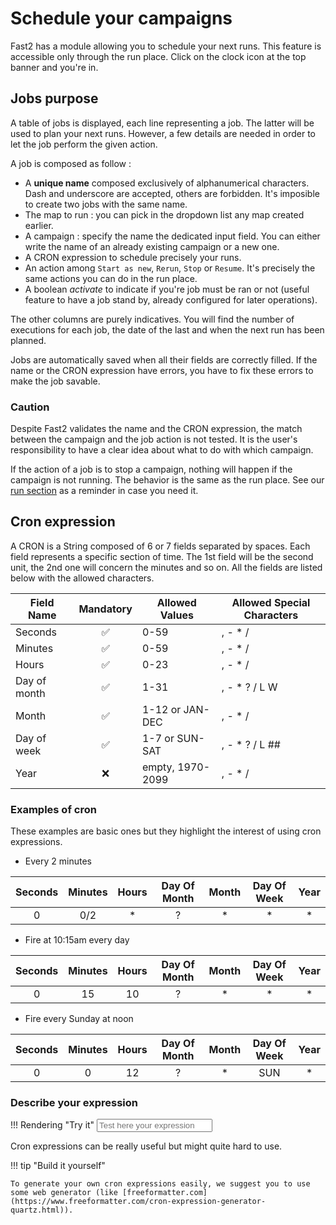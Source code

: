 # Schedule your campaigns

Fast2 has a module allowing you to schedule your next runs.
This feature is accessible only through the run place. Click on the clock icon at the top banner and you're in.

## Jobs purpose

A table of jobs is displayed, each line representing a job. The latter will be used to plan your next runs. However, a few details are needed in order to let the job perform the given action.

A job is composed as follow :

- A **unique name** composed exclusively of alphanumerical characters. Dash and underscore are accepted, others are forbidden. It's imposible to create two jobs with the same name.
- The map to run : you can pick in the dropdown list any map created earlier.
- A campaign : specify the name the dedicated input field. You can either write the name of an already existing campaign or a new one.
- A CRON expression to schedule precisely your runs.
- An action among `Start as new`, `Rerun`, `Stop` or `Resume`. It's precisely the same actions you can do in the run place.
- A boolean _activate_ to indicate if you're job must be ran or not (useful feature to have a job stand by, already configured for later operations).

The other columns are purely indicatives. You will find the number of executions for each job, the date of the last and when the next run has been planned.

Jobs are automatically saved when all their fields are correctly filled. If the name or the CRON expression have errors, you have to fix these errors to make the job savable.

### Caution

Despite Fast2 validates the name and the CRON expression, the match between the campaign and the job action is not tested. It is the user's responsibility to have a clear idea about what to do with which campaign.

If the action of a job is to stop a campaign, nothing will happen if the campaign is not running. The behavior is the same as the run place. See our [run section](../../getting-started/create-workflow/#run-a-map) as a reminder in case you need it.

## Cron expression

A CRON is a String composed of 6 or 7 fields separated by spaces. Each field represents a specific section of time. The 1st field will be the second unit, the 2nd one will concern the minutes and so on. All the fields are listed below with the allowed characters.

| Field Name   |     Mandatory      | Allowed Values   | Allowed Special Characters |
| ------------ | :----------------: | ---------------- | -------------------------- |
| Seconds      | :white_check_mark: | 0-59             | , - \* /                   |
| Minutes      | :white_check_mark: | 0-59             | , - \* /                   |
| Hours        | :white_check_mark: | 0-23             | , - \* /                   |
| Day of month | :white_check_mark: | 1-31             | , - \* ? / L W             |
| Month        | :white_check_mark: | 1-12 or JAN-DEC  | , - \* /                   |
| Day of week  | :white_check_mark: | 1-7 or SUN-SAT   | , - \* ? / L ##            |
| Year         |        :x:         | empty, 1970-2099 | , - \* /                   |

### Examples of cron

These examples are basic ones but they highlight the interest of using cron expressions.

<div class="overflow-x-none" markdown="block">

- Every 2 minutes 

| Seconds   | Minutes   | Hours	| Day Of Month  | Month | Day Of Week   | Year  |
| :-------: | :-------: | :---: | :-----------: | :---: | :-----------: | :---: |
| 0	        | 0/2       | *     | ?             | *     | *             | *     | 

- Fire at 10:15am every day

| Seconds   | Minutes   | Hours	| Day Of Month  | Month | Day Of Week   | Year  |
| :-------: | :-------: | :---: | :-----------: | :---: | :-----------: | :---: |
| 0	        | 15        | 10    | ?             | *     | *             | *     | 

-  Fire every Sunday at noon

| Seconds   | Minutes   | Hours	| Day Of Month  | Month | Day Of Week   | Year  |
| :-------: | :-------: | :---: | :-----------: | :---: | :-----------: | :---: |
| 0	        | 0         | 12    | ?             | *     | SUN           | *     | 

</div>

### Describe your expression
!!! Rendering "Try it"
    <input type="text" name="expression" id="cronExpression" class="border radius ligthGrey p-5" onChange="cronDescribe()" placeholder="Test here your expression">
    <div id="cronDescription"></div>
Cron expressions can be really useful but might quite hard to use.

!!! tip "Build it yourself"

    To generate your own cron expressions easily, we suggest you to use some web generator (like [freeformatter.com](https://www.freeformatter.com/cron-expression-generator-quartz.html)).

